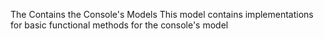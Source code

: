 The Contains the Console's Models
This model contains implementations for basic functional methods for the console's model
